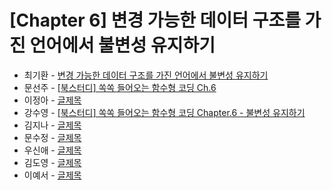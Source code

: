 # [Chapter 6] 변경 가능한 데이터 구조를 가진 언어에서 불변성 유지하기

- 최기환 - [변경 가능한 데이터 구조를 가진 언어에서 불변성 유지하기](https://circular-error-a3d.notion.site/c9f669d2291b4faca8124b68ed1699d6?pvs=4)
- 문선주 - [[북스터디] 쏙쏙 들어오는 함수형 코딩 Ch.6](https://moonsun-blog.vercel.app/function-6)
- 이정아 - [글제목](링크)
- 강수영 - [[북스터디] 쏙쏙 들어오는 함수형 코딩 Chapter.6 - 불변성 유지하기](https://velog.io/@sooyoung15928/%EB%B6%81%EC%8A%A4%ED%84%B0%EB%94%94-%EC%8F%99%EC%8F%99-%EB%93%A4%EC%96%B4%EC%98%A4%EB%8A%94-%ED%95%A8%EC%88%98%ED%98%95-%EC%BD%94%EB%94%A9-Chapter.6-%EB%B6%88%EB%B3%80%EC%84%B1-%EC%9C%A0%EC%A7%80%ED%95%98%EA%B8%B0)
- 김지나 - [글제목](링크)
- 문수정 - [글제목](링크)
- 우신애 - [글제목](링크)
- 김도영 - [글제목](링크)
- 이예서 - [글제목](링크)
